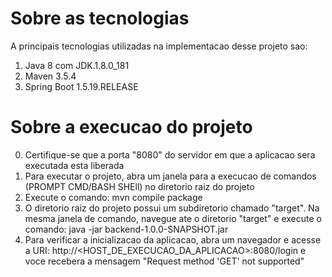 # Sobre as tecnologias
A principais tecnologias utilizadas na implementacao desse projeto sao: 
1) Java 8 com JDK.1.8.0_181
2) Maven 3.5.4
3) Spring Boot 1.5.19.RELEASE

# Sobre a execucao do projeto
0) Certifique-se que a porta "8080" do servidor em que a aplicacao sera executada esta liberada
1) Para executar o projeto, abra um janela para a execucao de comandos (PROMPT CMD/BASH SHEll) no diretorio raiz do projeto
2) Execute o comando: mvn compile package
3) O diretorio raiz do projeto possui um subdiretorio chamado "target". Na mesma janela de comando,
	navegue ate o diretorio "target" e execute o comando: java -jar backend-1.0.0-SNAPSHOT.jar
4) Para verificar a inicializacao da aplicacao, abra um navegador e acesse a URI: http://<HOST_DE_EXECUCAO_DA_APLICACAO>:8080/login
	e voce recebera a mensagem "Request method 'GET' not supported"